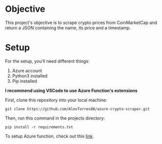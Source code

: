 # Objective

This project's objective is to scrape crypto prices from CoinMarketCap and return a JSON containing the name, its price and a timestamp.

# Setup

For the setup, you'll need different things:
1. Azure account
2. Python3 installed
3. Pip installed

**I recommend using VSCode to use Azure Function's extensions**

First, clone this repository into your local machine: 
````
git clone https://github.com/AlexTorres88/azure-crypto-scraper.git
````
Then, run this command in the projects directory:
`````
pip install -r requirements.txt
`````
To setup Azure function, check out this [link](https://azurelessons.com/create-azure-function-visual-studio-code/).
